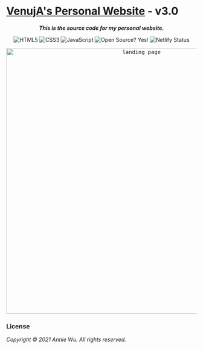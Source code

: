 # [VenujA's Personal Website](https://venuja.tk/) - v3.0

_<b><p align="center">This is the source code for my personal website.</p></b>_

<p align="center">
    <img alt="HTML5" src="https://img.shields.io/badge/-HTML5-E44D26?style=flat&logo=html5&logoColor=white"/>
    <img alt="CSS3" src="https://img.shields.io/badge/-CSS3-2965f1?style=flat&logo=css3&logoColor=white"/>
    <img alt="JavaScript" src="https://img.shields.io/badge/-JavaScript-F0DB4F?style=flat&logo=javascript&logoColor=white"/>
    <img alt="Open Source? Yes!" src="https://badgen.net/badge/Open%20Source%20%3F/Yes%21/blue?icon=github"/>
    <img alt="Netlify Status" src="https://api.netlify.com/api/v1/badges/a97a8c74-04cc-4b59-b7b9-71d2800ca95f/deploy-status"/>

</p>

<p align="center">
<kbd><a href="https://venuja.tk/"><img src="https://telegra.ph/file/7574e627988cf001f44bf.png" width="700px" alt="landing page"></a></kbd>
</p>

### License

_Copyright &copy; 2021 Annie Wu. All rights reserved._
